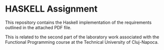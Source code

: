 # HASKELL Assignment

This repository contains the Haskell implementation of the requirements outlined in the attached PDF file.

This is related to the second part of the laboratory work associated with the Functional Programming course at the Technical University of Cluj-Napoca.
